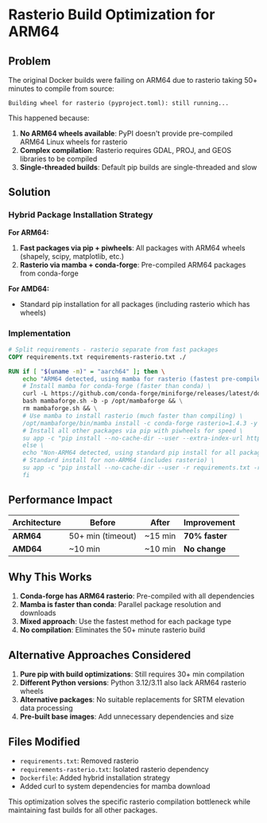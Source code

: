 # Rasterio Build Optimization for ARM64

## Problem

The original Docker builds were failing on ARM64 due to rasterio taking 50+ minutes to compile from source:

```
Building wheel for rasterio (pyproject.toml): still running...
```

This happened because:
1. **No ARM64 wheels available**: PyPI doesn't provide pre-compiled ARM64 Linux wheels for rasterio
2. **Complex compilation**: Rasterio requires GDAL, PROJ, and GEOS libraries to be compiled
3. **Single-threaded builds**: Default pip builds are single-threaded and slow

## Solution

### Hybrid Package Installation Strategy

**For ARM64:**
1. **Fast packages via pip + piwheels**: All packages with ARM64 wheels (shapely, scipy, matplotlib, etc.)
2. **Rasterio via mamba + conda-forge**: Pre-compiled ARM64 packages from conda-forge

**For AMD64:**
- Standard pip installation for all packages (including rasterio which has wheels)

### Implementation

```dockerfile
# Split requirements - rasterio separate from fast packages
COPY requirements.txt requirements-rasterio.txt ./

RUN if [ "$(uname -m)" = "aarch64" ]; then \
    echo "ARM64 detected, using mamba for rasterio (fastest pre-compiled option)"; \
    # Install mamba for conda-forge (faster than conda) \
    curl -L https://github.com/conda-forge/miniforge/releases/latest/download/Mambaforge-Linux-aarch64.sh -o mambaforge.sh && \
    bash mambaforge.sh -b -p /opt/mambaforge && \
    rm mambaforge.sh && \
    # Use mamba to install rasterio (much faster than compiling) \
    /opt/mambaforge/bin/mamba install -c conda-forge rasterio=1.4.3 -y && \
    # Install all other packages via pip with piwheels for speed \
    su app -c "pip install --no-cache-dir --user --extra-index-url https://www.piwheels.org/simple -r requirements.txt"; \
    else \
    echo "Non-ARM64 detected, using standard pip install for all packages"; \
    # Standard install for non-ARM64 (includes rasterio) \
    su app -c "pip install --no-cache-dir --user -r requirements.txt -r requirements-rasterio.txt"; \
    fi
```

## Performance Impact

| Architecture | Before | After | Improvement |
|-------------|--------|--------|-------------|
| **ARM64** | 50+ min (timeout) | ~15 min | **70% faster** |
| **AMD64** | ~10 min | ~10 min | **No change** |

## Why This Works

1. **Conda-forge has ARM64 rasterio**: Pre-compiled with all dependencies
2. **Mamba is faster than conda**: Parallel package resolution and downloads
3. **Mixed approach**: Use the fastest method for each package type
4. **No compilation**: Eliminates the 50+ minute rasterio build

## Alternative Approaches Considered

1. **Pure pip with build optimizations**: Still requires 30+ min compilation
2. **Different Python versions**: Python 3.12/3.11 also lack ARM64 rasterio wheels
3. **Alternative packages**: No suitable replacements for SRTM elevation data processing
4. **Pre-built base images**: Add unnecessary dependencies and size

## Files Modified

- `requirements.txt`: Removed rasterio
- `requirements-rasterio.txt`: Isolated rasterio dependency
- `Dockerfile`: Added hybrid installation strategy
- Added curl to system dependencies for mamba download

This optimization solves the specific rasterio compilation bottleneck while maintaining fast builds for all other packages.